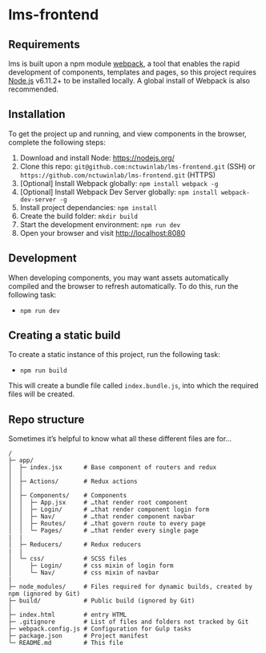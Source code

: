 # lms-frontend

## Requirements
lms is built upon a npm module [webpack](https://webpack.js.org/), a tool that enables the rapid development of components, templates and pages, so this project requires [Node.js](https://nodejs.org/) v6.11.2+ to be installed locally. A global install of Webpack is also recommended.

## Installation
To get the project up and running, and view components in the browser, complete the following steps:

1. Download and install Node: <https://nodejs.org/>
2. Clone this repo: `git@github.com:nctuwinlab/lms-frontend.git` (SSH) or `https://github.com/nctuwinlab/lms-frontend.git` (HTTPS)
3. [Optional] Install Webpack globally: `npm install webpack -g`
4. [Optional] Install Webpack Dev Server globally: `npm install webpack-dev-server -g`
5. Install project dependancies: `npm install`
6. Create the build folder: `mkdir build`
7. Start the development environment: `npm run dev`
8. Open your browser and visit <http://localhost:8080>

## Development
When developing components, you may want assets automatically compiled and the browser to refresh automatically. To do this, run the following task:

* `npm run dev`

## Creating a static build
To create a static instance of this project, run the following task:

* `npm run build`

This will create a bundle file called `index.bundle.js`, into which the required files will be created.

## Repo structure
Sometimes it’s helpful to know what all these different files are for…

```
/
├─ app/
│  ├─ index.jsx      # Base component of routers and redux
│  │
│  ├─ Actions/       # Redux actions
│  │
│  ├─ Components/    # Components
│  │  ├─ App.jsx     # …that render root component
│  │  ├─ Login/      # …that render component login form
│  │  ├─ Nav/        # …that render component navbar
│  │  ├─ Routes/     # …that govern route to every page
│  │  └─ Pages/      # …that render every single page
|  |
│  ├─ Reducers/      # Redux reducers
|  |
│  └─ css/           # SCSS files
│     ├─ Login/      # css mixin of login form
│     └─ Nav/        # css mixin of navbar
|
├─ node_modules/     # Files required for dynamic builds, created by npm (ignored by Git)
├─ build/            # Public build (ignored by Git)
│
├─ index.html        # entry HTML
├─ .gitignore        # List of files and folders not tracked by Git
├─ webpack.config.js # Configuration for Gulp tasks
├─ package.json      # Project manifest
└─ README.md         # This file
```
